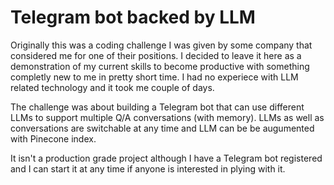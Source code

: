 # Telegram bot backed by LLM

Originally this was a coding challenge I was given by some company that considered me for one of their positions. I decided to leave it here as a demonstration of my current skills to become productive with something completly new to me in pretty short time. I had no experiece with LLM related technology and it took me couple of days.

The challenge was about building a Telegram bot that can use different LLMs to support multiple Q/A conversations (with memory). LLMs as well as conversations are switchable at any time and LLM can be be augumented with Pinecone index.

It isn't a production grade project although I have a Telegram bot registered and I can start it at any time if anyone is interested in plying with it.
